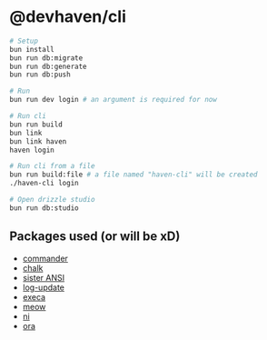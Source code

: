 # @devhaven/cli

```sh
# Setup
bun install
bun run db:migrate
bun run db:generate
bun run db:push

# Run
bun run dev login # an argument is required for now

# Run cli
bun run build
bun link 
bun link haven
haven login

# Run cli from a file
bun run build:file # a file named "haven-cli" will be created
./haven-cli login

# Open drizzle studio
bun run db:studio 
```

## Packages used (or will be xD)
- [commander](https://www.npmjs.com/package/commander)
- [chalk](https://www.npmjs.com/package/chalk)
- [sister ANSI](https://www.npmjs.com/package/sisteransi)
- [log-update](https://www.npmjs.com/package/log-update)
- [execa](https://github.com/sindresorhus/execa)
- [meow](https://www.npmjs.com/package/meow)
- [ni](https://github.com/antfu-collective/ni#readme)
- [ora](https://www.npmjs.com/package/ora)